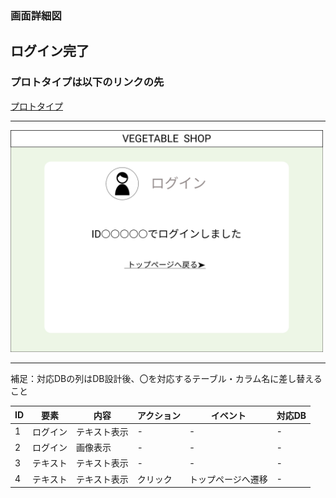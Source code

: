 ### 画面詳細図
## ログイン完了
### プロトタイプは以下のリンクの先
[プロトタイプ](https://www.figma.com/file/sYqD6oj8LLQ6RaCjpadHvR/original?node-id=0%3A1)
*****
<img src="../img/Login.png" width="500">

*****
補足：対応DBの列はDB設計後、〇を対応するテーブル・カラム名に差し替えること

| ID | 要素 | 内容 | アクション | イベント | 対応DB |
|----|-----|------|----------|----------|-------|
|1   |ログイン|テキスト表示|-|-|-|
|2   |ログイン|画像表示|-|-|-|
|3   |テキスト|テキスト表示|-|-|-|
|4   |テキスト|テキスト表示|クリック|トップページへ遷移|-|
